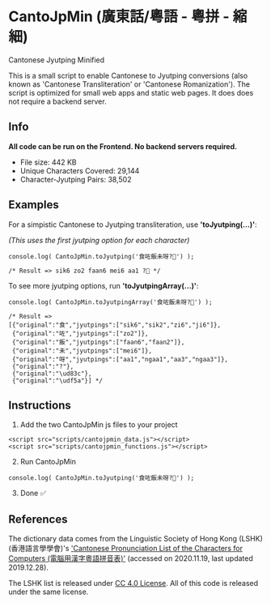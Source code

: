 # CantoJpMin (廣東話/粵語 - 粵拼 - 縮細)
Cantonese Jyutping Minified

This is a small script to enable Cantonese to Jyutping conversions (also known as 'Cantonese Transliteration' or 'Cantonese Romanization'). The script is optimized for small web apps and static web pages. It does does not require a backend server.


## Info
**All code can be run on the Frontend. No backend servers required.**

- File size: 442 KB
- Unique Characters Covered: 29,144
- Character-Jyutping Pairs: 38,502

## Examples

For a simpistic Cantonese to Jyutping transliteration, use **'toJyutping(…)'**:

_(This uses the first jyutping option for each character)_
```
console.log( CantoJpMin.toJyutping('食咗飯未呀?🍚') );

/* Result => sik6 zo2 faan6 mei6 aa1 ?🍚 */
```

To see more jyutping options, run **'toJyutpingArray(…)'**:
```
console.log( CantoJpMin.toJyutpingArray('食咗飯未呀?🍚') );

/* Result => 
[{"original":"食","jyutpings":["sik6","sik2","zi6","ji6"]},
 {"original":"咗","jyutpings":["zo2"]},
 {"original":"飯","jyutpings":["faan6","faan2"]},
 {"original":"未","jyutpings":["mei6"]},
 {"original":"呀","jyutpings":["aa1","ngaa1","aa3","ngaa3"]},
 {"original":"?"},
 {"original":"\ud83c"},
 {"original":"\udf5a"}] */
```


## Instructions

1. Add the two CantoJpMin js files to your project
```
<script src="scripts/cantojpmin_data.js"></script>
<script src="scripts/cantojpmin_functions.js"></script>
```

2. Run CantoJpMin
```
console.log( CantoJpMin.toJyutping('食咗飯未呀?🍚') );
```

3. Done ✅


## References

The dictionary data comes from the Linguistic Society of Hong Kong (LSHK) (香港語言學學會)'s ['Cantonese Pronunciation List of the Characters for Computers (電腦用漢字粵語拼音表)'](https://github.com/lshk-org/jyutping-table) (accessed on 2020.11.19, last updated 2019.12.28). 

The LSHK list is released under [CC 4.0 License](https://creativecommons.org/licenses/by/4.0/deed.en). All of this code is released under the same license.
